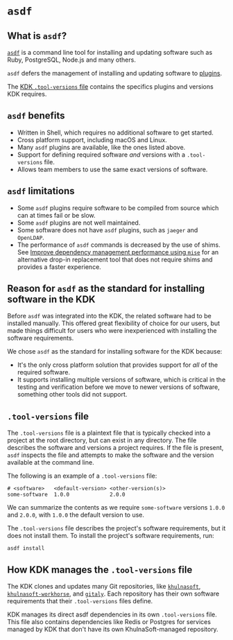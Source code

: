 # `asdf`

## What is `asdf`?

[`asdf`](https://asdf-vm.com/) is a command line tool for installing and updating software such as Ruby, PostgreSQL, Node.js and many others.

`asdf` defers the management of installing and updating software to [plugins](https://github.com/asdf-vm/asdf-plugins).

The [KDK `.tool-versions` file](../.tool-versions) contains the specifics plugins and versions KDK requires.

## `asdf` benefits

- Written in Shell, which requires no additional software to get started.
- Cross platform support, including macOS and Linux.
- Many `asdf` plugins are available, like the ones listed above.
- Support for defining required software _and_ versions with a `.tool-versions` file.
- Allows team members to use the same exact versions of software.

## `asdf` limitations

- Some `asdf` plugins require software to be compiled from source which can at times fail or be slow.
- Some `asdf` plugins are not well maintained.
- Some software does not have `asdf` plugins, such as `jaeger` and `OpenLDAP`.
- The performance of `asdf` commands is decreased by the use of shims.
  See [Improve dependency management performance using `mise`](howto/mise.md) for an alternative drop-in replacement tool
  that does not require shims and provides a faster experience.

## Reason for `asdf` as the standard for installing software in the KDK

Before `asdf` was integrated into the KDK, the related software had to be installed manually. This offered great flexibility of choice for our users, but made things difficult for users who were inexperienced with installing the software requirements.

We chose `asdf` as the standard for installing software for the KDK because:

- It's the only cross platform solution that provides support for _all_ of the required software.
- It supports installing multiple versions of software, which is critical in the testing and verification before we move to newer versions of software, something other tools did not support.

## `.tool-versions` file

The `.tool-versions` file is a plaintext file that is typically checked into a project at the root directory, but can exist in any directory. The file describes the software and versions a project requires. If the file is present, `asdf` inspects the file and attempts to make the software and the version available at the command line.

The following is an example of a `.tool-versions` file:

```plaintext
# <software>   <default-version> <other-version(s)>
some-software  1.0.0             2.0.0
```

We can summarize the contents as we require `some-software` versions `1.0.0` and `2.0.0`, with `1.0.0` the default version to use.

The `.tool-versions` file describes the project's software requirements, but it does not install them. To install the project's software requirements, run:

```shell
asdf install
```

## How KDK manages the `.tool-versions` file

The KDK clones and updates many Git repositories, like [`khulnasoft`](https://khulnasoft.com/khulnasoft-org/khulnasoft), [`khulnasoft-workhorse`](https://khulnasoft.com/khulnasoft-org/khulnasoft/-/tree/master/workhorse), and [`gitaly`](https://khulnasoft.com/khulnasoft-org/gitaly). Each repository has their own software requirements that their `.tool-versions` files define.

KDK manages its direct asdf dependencies in its own `.tool-versions`
file. This file also contains dependencies like Redis or Postgres for
services managed by KDK that don't have its own KhulnaSoft-managed
repository.
